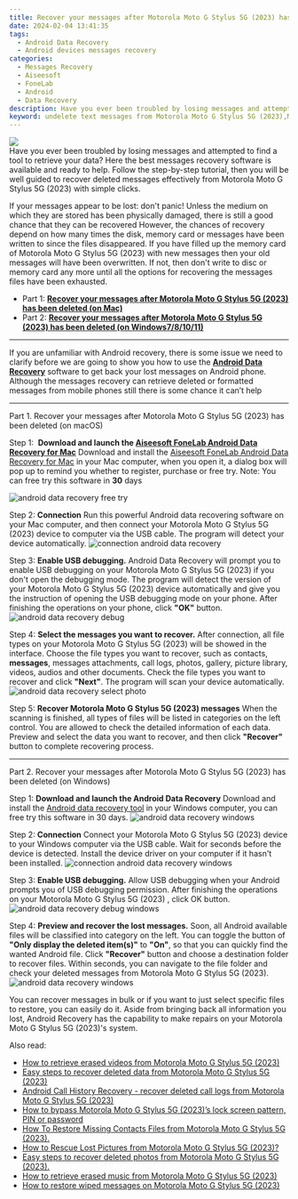 ```yaml
---
title: Recover your messages after Motorola Moto G Stylus 5G (2023) has been deleted
date: 2024-02-04 13:41:35
tags: 
  - Android Data Recovery
  - Android devices messages recovery
categories: 
  - Messages Recovery
  - Aiseesoft
  - FoneLab
  - Android
  - Data Recovery
description: Have you ever been troubled by losing messages and attempted to find a tool to retrieve your data? Here the best messages recovery software is available and ready to help. Follow the step-by-step tutorial, then you will be well guided to recover deleted messages effectively from Motorola Moto G Stylus 5G (2023) with simple clicks.
keyword: undelete text messages from Motorola Moto G Stylus 5G (2023),Motorola Moto G Stylus 5G (2023) messages retrieval,Unerase text messages from Motorola Moto G Stylus 5G (2023),retrieve wiped messages Motorola Moto G Stylus 5G (2023),recover lost messages from Motorola Moto G Stylus 5G (2023),broken Motorola Moto G Stylus 5G (2023) text messages recovery solution,Motorola Moto G Stylus 5G (2023) delete messages recover,Motorola Moto G Stylus 5G (2023) messages disappeared,Motorola Moto G Stylus 5G (2023) deleted messages,Motorola Moto G Stylus 5G (2023) issues with messages deleted,how to retrieve messages from Motorola Moto G Stylus 5G (2023),how to retrieve deleted messages from my Motorola Moto G Stylus 5G (2023)
---
```


<img src="https://img0mobiles.techidaily.com/images/best-assets/devices/motorola/motorola-moto-g-stylus-5g-(2023)/4.jpg" class="atpl-imgstyle"  />

<div class="atpl-content atpl-for-fonelab-android recover-messages">

<div class="atpl-post-description-part-1">
Have you ever been troubled by losing messages and attempted to find a tool to retrieve your data? Here the best messages recovery software is available and ready to help. Follow the step-by-step tutorial, then you will be well guided to recover deleted messages effectively from Motorola Moto G Stylus 5G (2023) with simple clicks.
</div>




<div class="atpl-post-description-part-2">
<div class="tpl-content-sub-paragraph-normal">
  <p>
    If your messages appear to be lost: don't panic! Unless the medium on which they are stored has been physically damaged, there is still a good chance that they can be recovered However, the chances of recovery depend on how many times the disk, memory card or messages have been written to since the files disappeared. If you have filled up the memory card of Motorola Moto G Stylus 5G (2023) with new messages then your old messages will have been overwritten. If not, then don't write to disc or memory card any more until all the options for recovering the messages files have been exhausted.
  </p>
</div>
</div>

<ul>
  <li>Part 1: <strong><a href="#p1">Recover your messages after Motorola Moto G Stylus 5G (2023) has been deleted (on Mac)</a></strong></li>
  <li>Part 2: <strong><a href="#p2">Recover your messages after Motorola Moto G Stylus 5G (2023) has been deleted (on Windows7/8/10/11)</a></strong></li>
</ul>

<hr>
<div class="atpl-post-description-part-3">
<div class="tpl-content-sub-paragraph-normal">
  <p>
    If you are unfamiliar with Android recovery, there is some issue we need to clarify before we are going to show you how to use the <a href="https://tools.techidaily.com/aiseesoft-android-data-recovery/" target="_blank" rel="noopener"><strong>Android Data Recovery</strong></a> software to get back your lost messages on Android phone. Although the messages recovery can retrieve deleted or formatted messages from mobile phones still there is some chance it can’t help
  </p>
</div>
</div>


<!-- Part 1 -->
<a id="p1" name="p1" ></a><hr>

<div>
  <span class="atpl-step-part-style">Part 1. Recover your messages after Motorola Moto G Stylus 5G (2023) has been deleted (on macOS)</span>
</div>  

<span class="atpl-stepstyle-a"><span>Step 1: </span></span> <strong>Download and launch the <a href="https://tools.techidaily.com/aiseesoft-android-data-recovery-for-mac/" target="_blank" rel="noopener">Aiseesoft FoneLab Android Data Recovery for Mac</a></strong>
Download and install the <a href="https://tools.techidaily.com/aiseesoft-android-data-recovery-for-mac/" target="_blank" rel="noopener">Aiseesoft FoneLab Android Data Recovery for Mac</a> in your Mac computer, when you open it, a dialog box will pop up to remind you whether to register, purchase or free try.
Note: You can free try this software in <strong>30</strong> days

<img src="https://tools.techidaily.com/images/apps/aiseesoft/android-data-recovery/mac-free-try.png" class="atpl-imgstyle" alt="android data recovery free try" />

<span class="atpl-stepstyle-a"><span>Step 2: </span></span> <strong>Connection</strong>
Run this powerful Android data recovering software on your Mac computer, and then connect your Motorola Moto G Stylus 5G (2023) device to computer via the USB cable. The program will detect your device automatically.
<img src="https://tools.techidaily.com/images/apps/aiseesoft/android-data-recovery/mac-connection-interface.jpg" class="atpl-imgstyle" alt="connection android data recovery" />

<span class="atpl-stepstyle-a"><span>Step 3: </span></span> <strong>Enable USB debugging.</strong>
Android Data Recovery will prompt you to enable USB debugging on your Motorola Moto G Stylus 5G (2023)  if you don't open the debugging mode. The program will detect the version of your Motorola Moto G Stylus 5G (2023) device automatically and give you the instruction of opening the USB debugging mode on your phone. After finishing the operations on your phone, click <strong>"OK"</strong> button.
<img src="https://tools.techidaily.com/images/apps/aiseesoft/android-data-recovery/mac-android-usb-debug.jpg"  class="atpl-imgstyle" alt="android data recovery debug" />

<span class="atpl-stepstyle-a"><span>Step 4: </span></span> <strong>Select the messages you want to recover.</strong>
After connection, all file types on your Motorola Moto G Stylus 5G (2023) will be showed in the interface. Choose the file types you want to recover, such as contacts, <strong>messages</strong>, messages attachments, call logs, photos, gallery, picture library, videos, audios and other documents. Check the file types you want to recover and click  <b>"Next"</b>. The program will scan your device automatically.
<img src="https://tools.techidaily.com/images/apps/aiseesoft/android-data-recovery/mac-choose-type-messages.jpg" class="atpl-imgstyle" alt="android data recovery select photo" />

<span class="atpl-stepstyle-a"><span>Step 5: </span></span> <strong>Recover Motorola Moto G Stylus 5G (2023) messages</strong>
When the scanning is finished, all types of files will be listed in categories on the left control. You are allowed to check the detailed information of each data. Preview and select the data you want to recover, and then click <b>"Recover"</b> button to complete recovering process.

<a id="p2" name="p2"></a><hr>

<div class="atpl-step-part-style">Part 2. Recover your messages after Motorola Moto G Stylus 5G (2023) has been deleted (on Windows)</div>

<span class="atpl-stepstyle-a"><span>Step 1: </span></span> <strong>Download and launch the Android Data Recovery</strong>
Download and install the <a href="https://tools.techidaily.com/aiseesoft-android-data-recovery-for-win/" target="_blank" rel="noopener">Android data recovery tool</a> in your Windows computer, you can free try this software in 30 days.
<img src="https://tools.techidaily.com/images/apps/aiseesoft/android-data-recovery/win-start-interface.png"  class="atpl-imgstyle" alt="android data recovery windows" />

<span class="atpl-stepstyle-a"><span>Step 2: </span></span> <strong>Connection</strong>
Connect your Motorola Moto G Stylus 5G (2023) device to your Windows computer via the USB cable. Wait for seconds before the device is detected. Install the device driver on your computer if it hasn't been installed.
<img src="https://tools.techidaily.com/images/apps/aiseesoft/android-data-recovery/win-connection-interface.png" class="atpl-imgstyle" alt="connection android data recovery windows" />

<span class="atpl-stepstyle-a"><span>Step 3: </span></span> <strong>Enable USB debugging.</strong>
Allow USB debugging when your Android prompts you of USB debugging permission. After finishing the operations on your Motorola Moto G Stylus 5G (2023) , click OK button.
<img src="https://tools.techidaily.com/images/apps/aiseesoft/android-data-recovery/win-android-usb-debug.png" class="atpl-imgstyle" alt="android data recovery debug windows" />

<span class="atpl-stepstyle-a"><span>Step 4: </span></span> <strong>Preview and recover the lost messages.</strong>
Soon, all Android available files will be classified into category on the left. You can toggle the button of <b>"Only display the deleted item(s)"</b> to <b>"On"</b>, so that you can quickly find the wanted Android file. Click <b>"Recover"</b> button and choose a destination folder to recover files. Within seconds, you can navigate to the file folder and check your deleted messages from Motorola Moto G Stylus 5G (2023).
<img src="https://tools.techidaily.com/images/apps/aiseesoft/android-data-recovery/win-recover-messages.jpg" class="atpl-imgstyle" alt="android data recovery windows" />

<div class="atpl-post-description-part-4">
<div class="tpl-content-sub-paragraph-normal">
    <p>
        You can recover messages in bulk or if you want to just select specific files to restore, you can easily do it. Aside from bringing back all information you lost, Android Recovery has the capability to make repairs on your Motorola Moto G Stylus 5G (2023)'s system.
    </p>
</div>
</div>

<ins class="adsbygoogle"
     style="display:block"
     data-ad-client="ca-pub-7571918770474297"
     data-ad-slot="8358498916"
     data-ad-format="auto"
     data-full-width-responsive="true"></ins>

<span class="atpl-alsoreadstyle">Also read:</span>
<div><ul>
<li><a href="/how-to-retrieve-erased-videos-from-motorola-moto-g-stylus-5g-2023-by-fonelab-android-recover-video/" target="_blank" rel="noopener"><u>How to retrieve erased videos from Motorola Moto G Stylus 5G (2023)</u></a></li>
<li><a href="/easy-steps-to-recover-deleted-data-from-motorola-moto-g-stylus-5g-2023-by-fonelab-android-recover-data/" target="_blank" rel="noopener"><u>Easy steps to recover deleted data from Motorola Moto G Stylus 5G (2023)</u></a></li>
<li><a href="/android-call-history-recovery-recover-deleted-call-logs-from-motorola-moto-g-stylus-5g-2023-by-fonelab-android-recover-call-logs/" target="_blank" rel="noopener"><u>Android Call History Recovery - recover deleted call logs from Motorola Moto G Stylus 5G (2023)</u></a></li>
<li><a href="/how-to-bypass-motorola-moto-g-stylus-5g-2023-s-lock-screen-pattern-pin-or-password-by-drfone-android-unlock-android-unlock/" target="_blank" rel="noopener"><u>How to bypass Motorola Moto G Stylus 5G (2023)’s lock screen pattern, PIN or password</u></a></li>
<li><a href="/how-to-restore-missing-contacts-files-from-motorola-moto-g-stylus-5g-2023-by-fonelab-android-recover-contacts/" target="_blank" rel="noopener"><u>How To  Restore Missing Contacts Files from Motorola Moto G Stylus 5G (2023).</u></a></li>
<li><a href="/how-to-rescue-lost-pictures-from-motorola-moto-g-stylus-5g-2023-by-fonelab-android-recover-pictures/" target="_blank" rel="noopener"><u>How to Rescue Lost Pictures from Motorola Moto G Stylus 5G (2023)?</u></a></li>
<li><a href="/easy-steps-to-recover-deleted-photos-from-motorola-moto-g-stylus-5g-2023-by-fonelab-android-recover-photos/" target="_blank" rel="noopener"><u>Easy steps to recover deleted photos from Motorola Moto G Stylus 5G (2023).</u></a></li>
<li><a href="/how-to-retrieve-erased-music-from-motorola-moto-g-stylus-5g-2023-by-fonelab-android-recover-music/" target="_blank" rel="noopener"><u>How to retrieve erased music from Motorola Moto G Stylus 5G (2023)</u></a></li>
<li><a href="/how-to-restore-wiped-messages-on-motorola-moto-g-stylus-5g-2023-by-fonelab-android-recover-messages/" target="_blank" rel="noopener"><u>How to restore wiped messages on Motorola Moto G Stylus 5G (2023)</u></a></li>
</ul></div>

</div>
